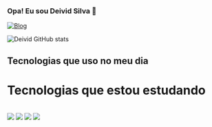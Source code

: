 
### Opa! Eu sou Deivid Silva 👋
[![Blog](https://img.shields.io/badge/LinkedIn-0077B5?style=for-the-badge&logo=linkedin&logoColor=white)](https://www.linkedin.com/in/deivid-silva-b7a323140/)

![Deivid GitHub stats](https://github-readme-stats.vercel.app/api?username=DeividSilva&show_icons=true&theme=tokyonight)

## Tecnologias que uso no meu dia



# Tecnologias que estou estudando
<div style="display: inline_block"><br/>
  <img aling="center" alt"cypress src="https://img.shields.io/badge/Cypress-14354C?style=for-the-badge&logo=Cypress&logoColor=white"/>
  <img aling="center" alt"cypress src="https://img.shields.io/badge/JavaScript-F7DF1E?style=for-the-badge&logo=javascript&logoColor=black"/>
  <img aling="center" alt"cypress src="https://img.shields.io/badge/Node.js-43853D?style=for-the-badge&logo=node.js&logoColor=white"/>
  <img aling="center" alt"cypress src="https://img.shields.io/badge/React_Native-20232A?style=for-the-badge&logo=react&logoColor=61DAFB"/>                             </div>
